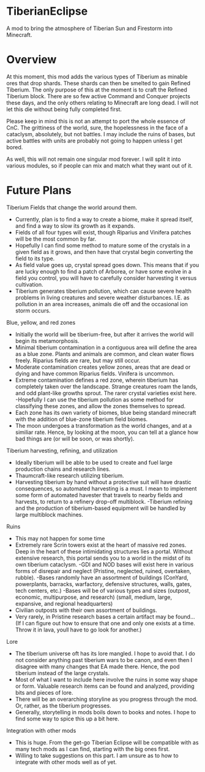 TiberianEclipse
=====================
A mod to bring the atmosphere of Tiberian Sun and Firestorm into Minecraft. 

Overview
==========
At this moment, this mod adds the various types of Tiberium as minable ores that drop shards. These shards can then be smelted to gain Refined Tiberium. The only purpose of this at the moment is to craft the Refined Tiberium block. 
There are so few active Command and Conquer projects these days, and the only others relating to Minecraft are long dead. I will not let this die without being fully completed first. 

Please keep in mind this is not an attempt to port the whole essence of CnC. The grittiness of the world, sure, the hopelessness in the face of a cataclysm, absolutely, but not battles. I may include the ruins of bases, but active battles with units are probably not going to happen unless I get bored.

As well, this will not remain one singular mod forever. I will split it into various modules, so if people can mix and match what they want out of it.

Future Plans
============
Tiberium Fields that change the world around them.
 - Currently, plan is to find a way to create a biome, make it spread itself, and find a way to slow its growth as it expands.
 - Fields of all four types will exist, though Riparius and Vinifera patches will be the most common by far. 
 - Hopefully I can find some method to mature some of the crystals in a given field as it grows, and then have that crystal begin       converting the field to its type.
 - As field value goes up, crystal spread goes down. This means that if you are lucky enough to find a patch of Arborea, or have some evolve in a field you control, you will have to carefully consider harvesting it versus cultivation.
 - Tiberium generates tiberium pollution, which can cause severe health problems in living creatures and severe weather disturbances. I.E. as pollution in an area increases, animals die off and the occasional ion storm occurs.

Blue, yellow, and red zones
 - Initially the world will be tiberium-free, but after it arrives the world will begin its metamorphosis.
 - Minimal tiberium contamination in a contiguous area will define the area as a blue zone. Plants and animals are common, and clean water flows freely. Riparius fields are rare, but may still occur.
 - Moderate contamination creates yellow zones, areas that are dead or dying and have common Riparius fields. Vinifera is uncommon.
 - Extreme contamination defines a red zone, wherein tiberium has completely taken over the landscape. Strange creatures roam the lands, and odd plant-like growths sprout. The rarer crystal varieties exist here.
 -Hopefully I can use the tiberium pollution as some method for classifying these zones, and allow the zones themselves to spread.
 - Each zone has its own variety of biomes, blue being standard minecraft with the addition of blue-zone tiberium field biomes. 
 - The moon undergoes a transformation as the world changes, and at a similiar rate. Hence, by looking at the moon, you can tell at a glance how bad things are (or will be soon, or was shortly).

Tiberium  harvesting, refining, and utilization
 - Ideally tiberium will be able to be used to create and fuel large production chains and research lines.
 - Thaumcraft-like research utilizing tiberium.
 - Harvesting tiberium by hand without a protective suit will have drastic consequences, so automated harvesting is a must. I mean to implement some form of automated havester that travels to nearby fields and harvests, to return to a refinery drop-off multiblock. 
 -Tiberium refining and the production of tiberium-based equipment will be handled by large multiblock machines. 
 
 Ruins
  - This may not happen for some time
  - Extremely rare Scrin towers exist at the heart of massive red zones. Deep in the heart of these intimidating structures lies a portal. Without extensive research, this portal sends you to a world in the midst of its own tiberium cataclysm. 
  -GDI and NOD bases will exist here in various forms of disrepair and neglect (Pristine, neglected, ruined, overtaken, rubble). 
  -Bases randomly have an assortment of buildings (ConYard, powerplants, barracks, warfactory, defensive structures, walls, gates, tech centers, etc.)
  -Bases will be of various types and sizes (outpost, economic, multipurpose, and research) (small, medium, large, expansive, and regional headquarters) 
  - Civilian outposts with their own assortment of buildings.
  - Very rarely, in Pristine research bases a certain artifact may be found... (If I can figure out how to ensure that one and only one exists at a time. Throw it in lava, youll have to go look for another.)
 
Lore
- The tiberium universe oft has its lore mangled. I hope to avoid that. I do not consider anything past tiberium wars to be canon, and even then I disagree with many changes that EA made there. Hence, the pod tiberium instead of the large crystals. 
- Most of what I want to include here involve the ruins in some way shape or form. Valuable research items can be found and analyzed, providing bits and pieces of lore.
- There will be an overarching storyline as you progress through the mod. Or, rather, as the tiberium progresses.
- Generally, storytelling in mods boils down to books and notes. I hope to find some way to spice this up a bit here.

Integration with other mods
- This is huge. From the get-go Tiberian Eclipse will be compatible with as many tech mods as I can find, starting with the big ones first. 
- Willing to take suggestions on this part. I am unsure as to how to integrate with other mods well as of yet.
